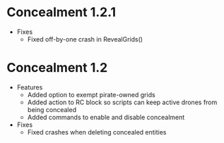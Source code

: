 # Concealment 1.2.1
* Fixes
    - Fixed off-by-one crash in RevealGrids()

# Concealment 1.2
* Features
    - Added option to exempt pirate-owned grids
    - Added action to RC block so scripts can keep active drones from being concealed
    - Added commands to enable and disable concealment
* Fixes
    - Fixed crashes when deleting concealed entities